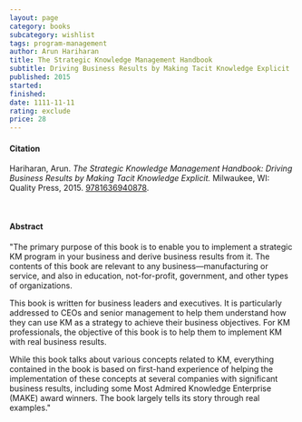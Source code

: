 ```yaml
---
layout: page
category: books
subcategory: wishlist
tags: program-management
author: Arun Hariharan
title: The Strategic Knowledge Management Handbook
subtitle: Driving Business Results by Making Tacit Knowledge Explicit
published: 2015
started:
finished:
date: 1111-11-11
rating: exclude
price: 28
---
```


#### Citation

Hariharan, Arun. *The Strategic Knowledge Management Handbook: Driving Business Results by Making Tacit Knowledge Explicit.* Milwaukee, WI: Quality Press, 2015. [9781636940878](https://asq.org/quality-press/display-item?item=E1488).

<br>

#### Abstract

"The primary purpose of this book is to enable you to implement a strategic KM program in your business and derive business results from it. The contents of this book are relevant to any business—manufacturing or service, and also in education, not-for-profit, government, and other types of organizations.

This book is written for business leaders and executives. It is particularly addressed to CEOs and senior management to help them understand how they can use KM as a strategy to achieve their business objectives. For KM professionals, the objective of this book is to help them to implement KM with real business results.

While this book talks about various concepts related to KM, everything contained in the book is based on first-hand experience of helping the implementation of these concepts at several companies with significant business results, including some Most Admired Knowledge Enterprise (MAKE) award winners. The book largely tells its story through real examples."
